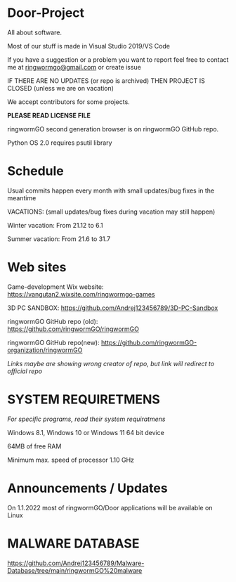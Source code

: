 # Door-Project
All about software.

Most of our stuff is made in Visual Studio 2019/VS Code

If you have a suggestion or a problem you want to report feel free to contact me at ringwormgo@gmail.com or create issue

IF THERE ARE NO UPDATES (or repo is archived) THEN PROJECT IS CLOSED (unless we are on vacation)

We accept contributors for some projects.

**PLEASE READ LICENSE FILE**

ringwormGO second generation browser is on ringwormGO GitHub repo.

Python OS 2.0 requires psutil library

# Schedule
Usual commits happen every month with small updates/bug fixes in the meantime

VACATIONS: (small updates/bug fixes during vacation may still happen)

Winter vacation: From 21.12 to 6.1

Summer vacation: From 21.6 to 31.7

# Web sites
Game-development Wix website: https://vangutan2.wixsite.com/ringwormgo-games

3D PC SANDBOX: https://github.com/Andrej123456789/3D-PC-Sandbox

ringwormGO GitHub repo (old): https://github.com/ringwormGO/ringwormGO

ringwormGO GitHub repo(new): https://github.com/ringwormGO-organization/ringwormGO

*Links maybe are showing wrong creator of repo, but link will redirect to official repo*

# SYSTEM REQUIRETMENS
*For specific programs, read their system requiratmens*

Windows 8.1, Windows 10 or Windows 11 64 bit device

64MB of free RAM

Minimum max. speed of processor 1.10 GHz   

# Announcements / Updates
On 1.1.2022 most of ringwormGO/Door applications will be available on Linux

# MALWARE DATABASE
https://github.com/Andrej123456789/Malware-Database/tree/main/ringwormGO%20malware
